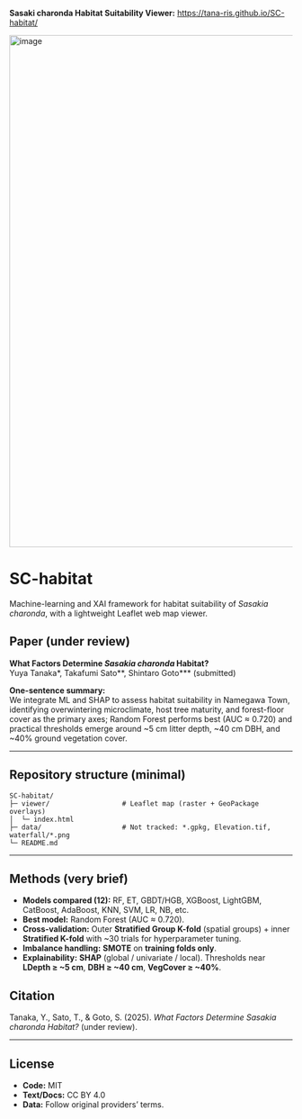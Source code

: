 **Sasaki charonda Habitat Suitability Viewer:** https://tana-ris.github.io/SC-habitat/

<img width="1919" height="910" alt="image" src="https://github.com/user-attachments/assets/7b31f1a7-f2ba-473c-a583-b8c38292ba44" />

# SC-habitat
Machine-learning and XAI framework for habitat suitability of *Sasakia charonda*, with a lightweight Leaflet web map viewer.

## Paper (under review)
**What Factors Determine *Sasakia charonda* Habitat?**  
Yuya Tanaka*, Takafumi Sato**, Shintaro Goto*** (submitted)

**One-sentence summary:**  
We integrate ML and SHAP to assess habitat suitability in Namegawa Town, identifying overwintering microclimate, host tree maturity, and forest-floor cover as the primary axes; Random Forest performs best (AUC ≈ 0.720) and practical thresholds emerge around ~5 cm litter depth, ~40 cm DBH, and ~40% ground vegetation cover.

---

## Repository structure (minimal)

```
SC-habitat/
├─ viewer/                  # Leaflet map (raster + GeoPackage overlays)
│  └─ index.html
├─ data/                    # Not tracked: *.gpkg, Elevation.tif, waterfall/*.png
└─ README.md
```

---


## Methods (very brief)

- **Models compared (12):** RF, ET, GBDT/HGB, XGBoost, LightGBM, CatBoost, AdaBoost, KNN, SVM, LR, NB, etc.  
- **Best model:** Random Forest (AUC ≈ 0.720).  
- **Cross-validation:** Outer **Stratified Group K-fold** (spatial groups) + inner **Stratified K-fold** with ~30 trials for hyperparameter tuning.  
- **Imbalance handling:** **SMOTE** on **training folds only**.  
- **Explainability:** **SHAP** (global / univariate / local). Thresholds near **LDepth ≥ ~5 cm**, **DBH ≥ ~40 cm**, **VegCover ≥ ~40%**.


## Citation

Tanaka, Y., Sato, T., & Goto, S. (2025). *What Factors Determine Sasakia charonda Habitat?* (under review).

---

## License

- **Code:** MIT  
- **Text/Docs:** CC BY 4.0  
- **Data:** Follow original providers’ terms.
